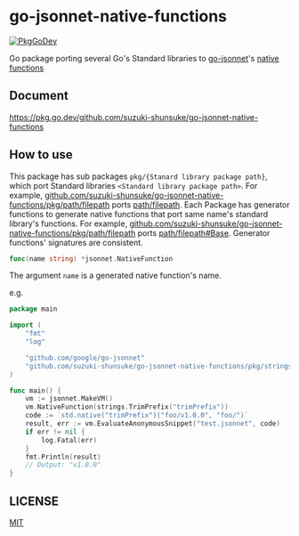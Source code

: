 # go-jsonnet-native-functions

[![PkgGoDev](https://pkg.go.dev/badge/github.com/suzuki-shunsuke/go-jsonnet-native-functions/nativefunc)](https://pkg.go.dev/github.com/suzuki-shunsuke/go-jsonnet-native-functions/nativefunc)

Go package porting several Go's Standard libraries to [go-jsonnet](https://github.com/google/go-jsonnet)'s [native functions](https://pkg.go.dev/github.com/google/go-jsonnet#NativeFunction)

## Document

https://pkg.go.dev/github.com/suzuki-shunsuke/go-jsonnet-native-functions

## How to use

This package has sub packages `pkg/{Stanard library package path}`, which port Standard libraries `<Standard library package path>`.
For example, [github.com/suzuki-shunsuke/go-jsonnet-native-functions/pkg/path/filepath](https://pkg.go.dev/github.com/suzuki-shunsuke/go-jsonnet-native-functions/pkg/path/filepath) ports [path/filepath](https://pkg.go.dev/path/filepath).
Each Package has generator functions to generate native functions that port same name's standard library's functions.
For example, [github.com/suzuki-shunsuke/go-jsonnet-native-functions/pkg/path/filepath](https://pkg.go.dev/github.com/suzuki-shunsuke/go-jsonnet-native-functions/pkg/path/filepath#Base) ports [path/filepath#Base](https://pkg.go.dev/path/filepath#Base).
Generator functions' signatures are consistent.

```go
func(name string) *jsonnet.NativeFunction
```

The argument `name` is a generated native function's name.

e.g.

```go
package main

import (
	"fmt"
	"log"

	"github.com/google/go-jsonnet"
	"github.com/suzuki-shunsuke/go-jsonnet-native-functions/pkg/strings"
)

func main() {
	vm := jsonnet.MakeVM()
	vm.NativeFunction(strings.TrimPrefix("trimPrefix"))
	code := `std.native("trimPrefix")("foo/v1.0.0", "foo/")`
	result, err := vm.EvaluateAnonymousSnippet("test.jsonnet", code)
	if err != nil {
		log.Fatal(err)
	}
	fmt.Println(result)
	// Output: "v1.0.0"
}
```

## LICENSE

[MIT](LICENSE)
